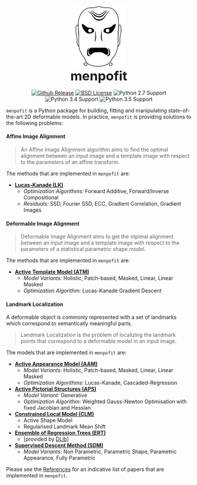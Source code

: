 <center>
  <img src="../../logo/menpofit_white_medium.png" alt="menpofit" width="30%"><br/>
  <strong style="font-size: 250%">menpofit</strong>
  </br>
  </br>
  <a href="http://github.com/menpo/menpofit"><img src="http://img.shields.io/github/release/menpo/menpofit.svg" alt="Github Release"/></a>
  <a href="https://github.com/menpo/menpofit/blob/master/LICENSE.txt"><img src="http://img.shields.io/badge/License-BSD-green.svg" alt="BSD License"/></a>
  <img src="https://img.shields.io/badge/Python-2.7-green.svg" alt="Python 2.7 Support"/>
  <img src="https://img.shields.io/badge/Python-3.4-green.svg" alt="Python 3.4 Support"/>
  <img src="https://img.shields.io/badge/Python-3.5-green.svg" alt="Python 3.5 Support"/>
  </br>
</center>

`menpofit` is a Python package for building, fitting and manipulating state-of-the-art 2D deformable models. In practice, `menpofit` is providing solutions to the following problems:

#### Affine Image Alignment
> An Affine Image Alignment algorithm aims to find the optimal alignment between an input image and a template image with respect to the parameters of an affine transform.

The methods that are implemented in `menpofit` are:
- [**Lucas-Kanade (LK)**](affine_image_alignment/lk.md)
  - _Optimization Algorithms:_ Forward Additive, Forward/Inverse Compositional
  - _Residuals:_ SSD, Fourier SSD, ECC, Gradient Correlation, Gradient Images


#### Deformable Image Alignment
> Deformable Image Alignment aims to get the otpimal alignment between an input image and a template image with respect to the parameters of a statistical parametric shape model.

The methods that are implemented in `menpofit` are:
- [**Active Template Model (ATM)**](deformable_image_alignment/atm.md)
  - _Model Variants:_ Holistic, Patch-based, Masked, Linear, Linear Masked
  - _Optimization Algorithm:_ Lucas-Kanade Gradient Descent


#### Landmark Localization
A deformable object is commonly represented with a set of landmarks which correspond to semantically meaningful parts.

> Landmark Localization is the problem of localizing the landmark points that correspond to a deformable model in an input image.

The models that are implemented in `menpofit` are:
- [**Active Appearance Model (AAM)**](landmark_localization/aam.md)
  - _Model Variants:_ Holistic, Patch-based, Masked, Linear, Linear Masked
  - _Optimization Algorithms:_ Lucas-Kanade, Cascaded-Regression
- [**Active Pictorial Structures (APS)**](landmark_localization/aps.md)
  - _Model Variant:_ Generative
  - _Optimization Algorithm:_ Weighted Gauss-Newton Optimisation with fixed Jacobian and Hessian
- [**Constrained Local Model (CLM)**](landmark_localization/clm.md)
  - Active Shape Model
  - Regularised Landmark Mean Shift
- [**Ensemble of Regression Trees (ERT)**](landmark_localization/ert.md)
  - \[provided by [DLib](http://dlib.net/ "dlib C++ Library")\]
- [**Supervised Descent Method (SDM)**](landmark_localization/sdm.md)
  - _Model Variants:_ Non Parametric, Parametric Shape, Parametric Appearance, Fully Parametric

Please see the [References](references.md "List of implemented papers.") for an indicative list of papers that are implemented in `menpofit`.
